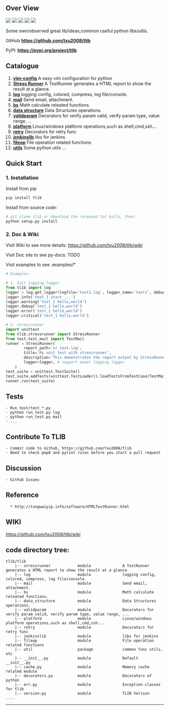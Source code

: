 ## **Over View**
![](https://img.shields.io/badge/Project-TLIB-yellow.svg)
![](https://img.shields.io/badge/Python-2.7-green.svg)
![](https://img.shields.io/badge/Python-3.6-green.svg)
![](https://img.shields.io/badge/Email-tao.xu2008@outlook.com-red.svg)
[![](https://img.shields.io/badge/Blog-https://txu2008.github.io-red.svg)][1]

Some own/observed great lib/ideas,common useful python libs/utils.

GitHub **https://github.com/txu2008/tlib**

PyPI: **https://pypi.org/project/tlib**


## Catalogue
1. [**vim-config**](https://github.com/txu2008/tlib/tree/master/tlib/vim-config) A easy vim configuration for python
2. [**Stress Runner**](https://github.com/txu2008/TLIB/tree/master/tlib/stressrunner) A TestRunner generates a HTML report to show the result at a glance.
3. [**log**](https://github.com/txu2008/TLIB/blob/master/tlib/log) logging config, colored, compress, log file/console.
4. [**mail**](https://github.com/txu2008/TLIB/blob/master/tlib/mail) Send email, attachment.
5. [**bs**](https://github.com/txu2008/TLIB/blob/master/tlib/bs) Math calculate releated functions.
6. [**data structure**](https://github.com/txu2008/TLIB/blob/master/tlib/data_structure) Data Structures operations.
7. [**validparam**](https://github.com/txu2008/tlib/tree/master/tlib/validparam) Decorators for verify param valid, verify param type, value range, ...
8. [**platform**](https://github.com/txu2008/tlib/tree/master/tlib/platform) Linux/windows platform operations,such as shell,cmd,ssh...
9. [**retry**](https://github.com/txu2008/tlib/tree/master/tlib/retry) Decorators for retry func
10. [**jenkinslib**](https://github.com/txu2008/tlib/tree/master/tlib/jenkinslib) libs for jenkins
11. [**fileop**](https://github.com/txu2008/tlib/tree/master/tlib/fileop) File operation related functions
12. [**utils**](https://github.com/txu2008/tlib/tree/master/tlib/utils) Some python utils
...

## Quick Start
### 1. Installation

Install from pip

```bash
pip install tlib
```

Install from source code:

```bash
# git clone tlib or download the released tar balls, then:
python setup.py install
```

### 2. Doc & Wiki

Visit Wiki to see more details: https://github.com/txu2008/tlib/wiki

Visit Doc site to see py-docs: TODO

Visit examples to see .examples/*

```python
# Examples:

# 1. Init logging logger
from tlib import log
logger = log.get_logger(logfile='test1.log', logger_name='test1', debug=True, reset_logger=True)
logger.info('test_1 start ...')
logger.warning('test_1 hello,world')
logger.debug('test_1 hello,world')
logger.error('test_1 hello,world')
logger.critical('test_1 hello,world')

# 2. stressrunner
import unittest
from tlib.stressrunner import StressRunner
from test.test_mail import TestMail
runner = StressRunner(
        report_path='sr_test.log',
        title='My unit test with stressrunner',
        description='This demonstrates the report output by StressRunner.',
        logger=logger, # support owner logging logger
    )
test_suite = unittest.TestSuite()
test_suite.addTests(unittest.TestLoader().loadTestsFromTestCase(TestMail))
runner.run(test_suite)

```


## Tests
    - Run test/test_*.py
    - python run_test.py log
    - python run_test.py mail
    - ...

## Contribute To TLIB
    - Commit code to Github, https://github.com/txu2008/tlib
    - Need to check pep8 and pylint rules before you start a pull request

## Discussion
    - Github Issues

## Reference
      * http://tungwaiyip.info/software/HTMLTestRunner.html

## WIKI
https://github.com/txu2008/tlib/wiki

## code directory tree:

```text
tlib/tlib
    |-- stressrunner            module              A TestRunner generates a HTML report to show the result at a glance.
    |-- log                     module              logging config, colored, compress, log file/console.    
    |-- mail                    module              Send email, attachment.
    |-- bs                      module              Math calculate releated functions.
    |-- data_structure          module              Data Structures operations.
    |-- validparam              module              Decorators for verify param valid, verify param type, value range, ...
    |-- platform                module              Linux/windows platform operations,such as shell,cmd,ssh...
    |-- retry                   module              Decorators for retry func
    |-- jenkinslib              module              libs for jenkins
    |-- fileop                  module              File operation related functions
    |-- util                    package             common func utils, etc
    |-- __init__.py             module              Default __init__.py
    |-- cache.py                module              Memory cache related module
    |-- decorators.py           module              Decorators of python
    |-- err.py                  module              Exception classes for tlib
    |-- version.py              module              TLIB Version
....
```

***
[1]: https://txu2008.github.io